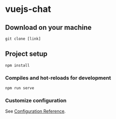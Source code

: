 # vuejs-chat

## Download on your machine
```
git clone [link]
```
## Project setup
```
npm install
```

### Compiles and hot-reloads for development
```
npm run serve
```

### Customize configuration
See [Configuration Reference](https://cli.vuejs.org/config/).
